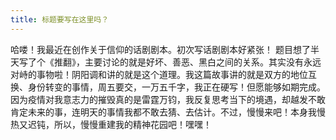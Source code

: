 ```yaml
---
title: 标题要写在这里吗？
---
```


哈喽！我最近在创作关于信仰的话剧剧本。初次写话剧剧本好紧张！
题目想了半天写了个《推翻》，主要讨论的就是好坏、善恶、黑白之间的关系。其实没有永远对峙的事物啦！阴阳调和讲的就是这个道理。我这篇故事讲的就是双方的地位互换、身份转变的事情，周五要交，一万五千字，我正在硬写！但愿能够如期完成。
因为疫情对我意志力的摧毁真的是雷霆万钧，我反复思考当下的境遇，却越发不敢肯定未来的事，连明天的事情我都不敢去猜、去估计。不过，慢慢来吧！本身我慢热又迟钝，所以，慢慢重建我的精神花园吧！嘿嘿！
